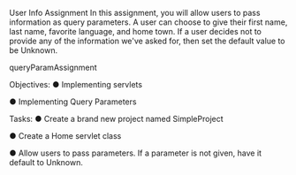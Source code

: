 User Info Assignment
In this assignment, you will allow users to pass information as query parameters. A user can choose to give their first name, last name, favorite language, and home town. If a user decides not to provide any of the information we've asked for, then set the default value to be Unknown.

queryParamAssignment

Objectives:
● Implementing servlets

● Implementing Query Parameters

Tasks:
● Create a brand new project named SimpleProject

● Create a Home servlet class

● Allow users to pass parameters. If a parameter is not given, have it default to Unknown.

